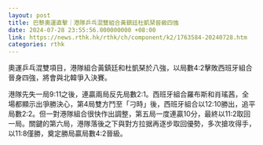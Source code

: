 ```yaml
---
layout: post
title: 巴黎奧運直擊｜港隊乒乓混雙組合黃鎮廷杜凱琹晉級四強
date: 2024-07-28 23:55:56.000000000 +08:00
link: https://news.rthk.hk/rthk/ch/component/k2/1763584-20240728.htm
categories: rthk
---
```


奧運乒乓混雙項目，港隊組合黃鎮廷和杜凱琹於八強，以局數4:2擊敗西班牙組合晉身四強，將會與北韓爭入決賽。

港隊先失一局9:11之後，連贏兩局反先局數2:1。西班牙組合羅布斯和肖瑤茜，全場都顯示出爭勝決心，第4局雙方鬥至「刁時」後，西班牙組合以12:10勝出，追平局數2:2。但一對港隊組合很快作出調整，第五局一度連贏10分，最終以11:2取回一局。關鍵的第六局，港隊落後之下與對方拉据再逐步取回優勢，多次搶攻得手，以11:8僅勝，奠定勝局贏局數4:2晉級。
